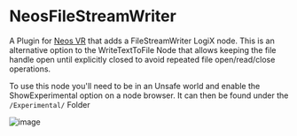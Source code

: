 # NeosFileStreamWriter
A Plugin for [Neos VR](https://neos.com/) that adds a FileStreamWriter LogiX node.
This is an alternative option to the WriteTextToFile Node that allows keeping the file handle open until explicitly closed to avoid repeated file open/read/close operations.

To use this node you'll need to be in an Unsafe world and enable the ShowExperimental option on a node browser.
It can then be found under the `/Experimental/` Folder

![image](https://user-images.githubusercontent.com/7883807/220058135-108b2f65-bd0b-44ce-8407-419fef5eb36b.png)
